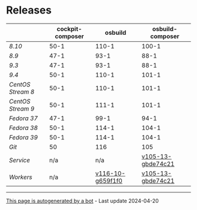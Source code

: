 # Releases
|       | cockpit-composer    | osbuild    | osbuild-composer    |
|-------|---------------------|------------|---------------------|
*8.10* | 50-1 | 110-1 | 100-1
*8.9* | 47-1 | 93-1 | 88-1
*9.3* | 47-1 | 93-1 | 88-1
*9.4* | 50-1 | 110-1 | 101-1
*CentOS Stream 8* | 50-1 | 110-1 | 101-1
*CentOS Stream 9* | 50-1 | 111-1 | 101-1
*Fedora 37* | 47-1 | 99-1 | 94-1
*Fedora 38* | 50-1 | 114-1 | 104-1
*Fedora 39* | 50-1 | 114-1 | 104-1
*Git* | 50 | 116 | 105
*Service* | n/a | n/a | [v105-13-gbde74c21](https://github.com/osbuild/osbuild-composer/compare/v105-13-gbde74c21...main)
*Workers* | n/a | [v116-10-g659f1f0](https://github.com/osbuild/osbuild/compare/v116-10-g659f1f0...main) | [v105-13-gbde74c21](https://github.com/osbuild/osbuild-composer/compare/v105-13-gbde74c21...main)

---

[This page is autogenerated by a bot](https://gitlab.cee.redhat.com/osbuild/guides-bot/-/blob/main/release_overview.py) - Last update 2024-04-20